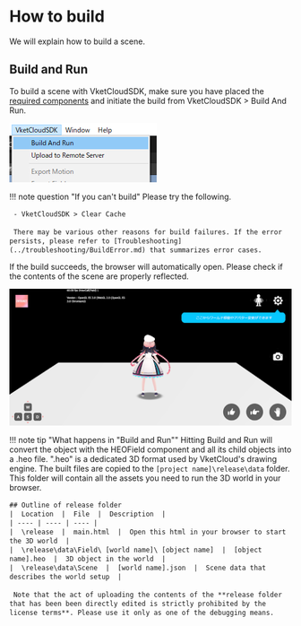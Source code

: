 # How to build
We will explain how to build a scene.

## Build and Run
To build a scene with VketCloudSDK, make sure you have placed the [required components](WorldBasicComponents.html) and initiate the build from VketCloudSDK > Build And Run.
  
![BuildAndRun](img/BuildAndRun.jpg)

!!! note question "If you can't build"
     Please try the following.

     - VketCloudSDK > Clear Cache

     There may be various other reasons for build failures. If the error persists, please refer to [Troubleshooting](../troubleshooting/BuildError.md) that summarizes error cases.

If the build succeeds, the browser will automatically open. Please check if the contents of the scene are properly reflected.

![BuildAndRun](img/buildsuccess.png)


!!! note tip "What happens in "Build and Run""
     Hitting Build and Run will convert the object with the HEOField component and all its child objects into a .heo file. ".heo" is a dedicated 3D format used by VketCloud's drawing engine.
     The built files are copied to the `[project name]\release\data` folder. This folder will contain all the assets you need to run the 3D world in your browser.
    
    ## Outline of release folder  
    |  Location  |  File  |  Description  |
    | ---- | ---- | ---- |
    |  \release  |  main.html  |  Open this html in your browser to start the 3D world  |
    |  \release\data\Field\ [world name]\ [object name]  |  [object name].heo  |  3D object in the world  |
    |  \release\data\Scene  |  [world name].json  |  Scene data that describes the world setup  |

     Note that the act of uploading the contents of the **release folder that has been been directly edited is strictly prohibited by the license terms**. Please use it only as one of the debugging means.